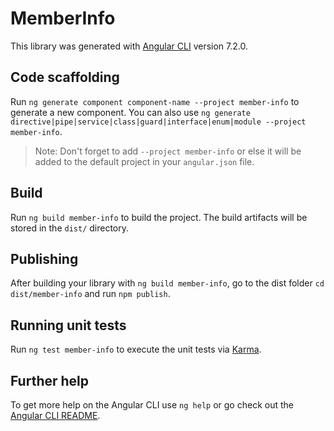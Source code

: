 # MemberInfo

This library was generated with [Angular CLI](https://github.com/angular/angular-cli) version 7.2.0.

## Code scaffolding

Run `ng generate component component-name --project member-info` to generate a new component. You can also use `ng generate directive|pipe|service|class|guard|interface|enum|module --project member-info`.
> Note: Don't forget to add `--project member-info` or else it will be added to the default project in your `angular.json` file. 

## Build

Run `ng build member-info` to build the project. The build artifacts will be stored in the `dist/` directory.

## Publishing

After building your library with `ng build member-info`, go to the dist folder `cd dist/member-info` and run `npm publish`.

## Running unit tests

Run `ng test member-info` to execute the unit tests via [Karma](https://karma-runner.github.io).

## Further help

To get more help on the Angular CLI use `ng help` or go check out the [Angular CLI README](https://github.com/angular/angular-cli/blob/master/README.md).
